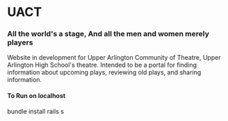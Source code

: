 #  UACT

###  All the world's a stage, And all the men and women merely players

Website in development for Upper Arlington Community of Theatre, Upper Arlington High School's theatre. Intended to be a portal for finding information about upcoming plays, reviewing old plays, and sharing information.

#### To Run on localhost
bundle install
rails s
